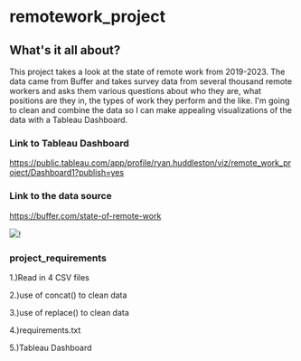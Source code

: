 
# **remotework_project**
## What's it all about?

This project takes a look at the state of remote work from 2019-2023. The data came from Buffer and takes survey data from
several thousand remote workers and asks them various questions about who they are, what positions are they in, the types of
work they perform and the like. I'm going to clean and combine the data so I can make appealing visualizations of the data 
with a Tableau Dashboard. 

### Link to Tableau Dashboard
https://public.tableau.com/app/profile/ryan.huddleston/viz/remote_work_project/Dashboard1?publish=yes

### Link to the data source 
https://buffer.com/state-of-remote-work


![](IMAGE.png)!



### project_requirements 
1.)Read in 4 CSV files 

2.)use of concat() to clean data

3.)use of replace() to clean data

4.)requirements.txt

5.)Tableau Dashboard
